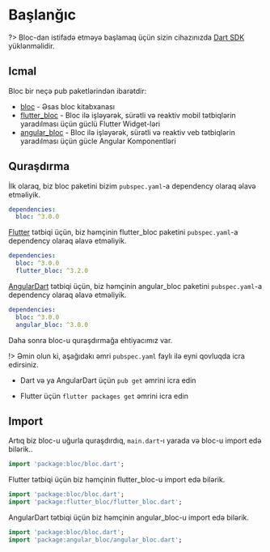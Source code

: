 # Başlanğıc

?> Bloc-dan istifadə etməyə başlamaq üçün  sizin cihazınızda [Dart SDK](https://dart.dev/get-dart) yüklənməlidir.

## Icmal

Bloc bir neçə pub paketlərindən ibarətdir:

- [bloc](https://pub.dev/packages/bloc) - Əsas bloc kitabxanası
- [flutter_bloc](https://pub.dev/packages/flutter_bloc) - Bloc ilə işləyərək, sürətli və reaktiv mobil tətbiqlərin yaradılması üçün güclü Flutter Widget-ləri
- [angular_bloc](https://pub.dev/packages/angular_bloc) - Bloc ilə işləyərək, sürətli və reaktiv veb tətbiqlərin yaradılması üçün gücle Angular Komponentləri

## Quraşdırma

İlk olaraq, biz bloc paketini bizim `pubspec.yaml`-a dependency olaraq əlavə etməliyik.

```yaml
dependencies:
  bloc: ^3.0.0
```

[Flutter](https://flutter.dev/) tətbiqi üçün, biz həmçinin flutter_bloc paketini `pubspec.yaml`-a dependency olaraq əlavə etməliyik.

```yaml
dependencies:
  bloc: ^3.0.0
  flutter_bloc: ^3.2.0
```

[AngularDart](https://angulardart.dev/) tətbiqi üçün, biz həmçinin angular_bloc paketini `pubspec.yaml`-a dependency olaraq əlavə etməliyik.

```yaml
dependencies:
  bloc: ^3.0.0
  angular_bloc: ^3.0.0
```

Daha sonra bloc-u quraşdırmağa ehtiyacımız var.

!> Əmin olun ki, aşağıdakı əmri `pubspec.yaml` faylı ilə eyni qovluqda icra edirsiniz.

- Dart və ya AngularDart üçün `pub get` əmrini icra edin

- Flutter üçün `flutter packages get` əmrini icra edin

## Import

Artıq biz bloc-u uğurla quraşdırdıq, `main.dart`-ı yarada və bloc-u import edə bilərik..

```dart
import 'package:bloc/bloc.dart';
```

Flutter tətbiqi üçün biz həmçinin flutter_bloc-u import edə bilərik.

```dart
import 'package:bloc/bloc.dart';
import 'package:flutter_bloc/flutter_bloc.dart';
```

AngularDart tətbiqi üçün biz həmçinin angular_bloc-u import edə bilərik.

```dart
import 'package:bloc/bloc.dart';
import 'package:angular_bloc/angular_bloc.dart';
```